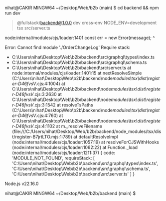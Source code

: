 nihat@CAKIR MINGW64 ~/Desktop/Web/b2b (main)
$ cd backend && npm run dev

> @fullstack/backend@1.0.0 dev
> cross-env NODE_ENV=development tsx src/server.ts

node:internal/modules/cjs/loader:1401
const err = new Error(message);
^

Error: Cannot find module './OrderChangeLog'
Require stack:

- C:\Users\nihat\Desktop\Web\b2b\backend\src\graphql\types\index.ts
- C:\Users\nihat\Desktop\Web\b2b\backend\src\graphql\schema.ts
- C:\Users\nihat\Desktop\Web\b2b\backend\src\server.ts
  at node:internal/modules/cjs/loader:1401:15
  at nextResolveSimple (C:\Users\nihat\Desktop\Web\b2b\backend\node*modules\tsx\dist\register-D46fvsV*.cjs:4:1004)
  at C:\Users\nihat\Desktop\Web\b2b\backend\node*modules\tsx\dist\register-D46fvsV*.cjs:3:2630
  at C:\Users\nihat\Desktop\Web\b2b\backend\node*modules\tsx\dist\register-D46fvsV*.cjs:3:1542
  at resolveTsPaths (C:\Users\nihat\Desktop\Web\b2b\backend\node*modules\tsx\dist\register-D46fvsV*.cjs:4:760)
  at C:\Users\nihat\Desktop\Web\b2b\backend\node*modules\tsx\dist\register-D46fvsV*.cjs:4:1102
  at m.\_resolveFilename (file:///C:/Users/nihat/Desktop/Web/b2b/backend/node_modules/tsx/dist/register-B7jrtLTO.mjs:1:789)
  at defaultResolveImpl (node:internal/modules/cjs/loader:1057:19)
  at resolveForCJSWithHooks (node:internal/modules/cjs/loader:1062:22)
  at Function.\_load (node:internal/modules/cjs/loader:1211:37) {
  code: 'MODULE_NOT_FOUND',
  requireStack: [
  'C:\\Users\\nihat\\Desktop\\Web\\b2b\\backend\\src\\graphql\\types\\index.ts',
  'C:\\Users\\nihat\\Desktop\\Web\\b2b\\backend\\src\\graphql\\schema.ts',
  'C:\\Users\\nihat\\Desktop\\Web\\b2b\\backend\\src\\server.ts'
  ]
  }

Node.js v22.16.0

nihat@CAKIR MINGW64 ~/Desktop/Web/b2b/backend (main)
$
